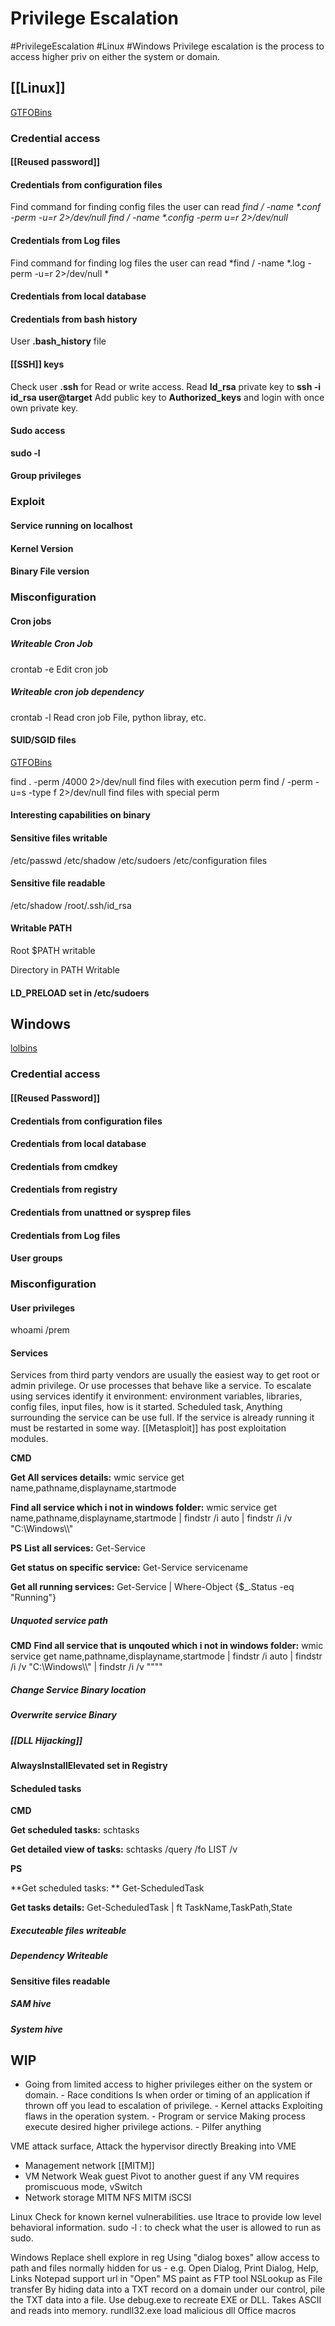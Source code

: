 # Privilege Escalation
#PrivilegeEscalation #Linux #Windows 
Privilege escalation is the process to access higher priv on either the system or domain. 

## [[Linux]] 
[GTFOBins](https://gtfobins.github.io/)

### Credential access

#### [[Reused password]]

#### Credentials from configuration files
Find command for finding config files the user can read
*find / -name \*.conf -perm -u=r 2>/dev/null*
*find / -name \*.config -perm u=r 2>/dev/null*	

#### Credentials from Log files
Find command for finding log files the user can read
*find / -name \*.log -perm -u=r 2>/dev/null	*


#### Credentials from local database

#### Credentials from bash history
User **.bash_history** file

#### [[SSH]] keys 
Check user **.ssh** for Read or write access. 
Read **Id_rsa** private key to **ssh -i  id_rsa user@target**
Add public key to **Authorized_keys** and login with once own private key. 

#### Sudo access
**sudo -l**

#### Group privileges


### Exploit

#### Service running on localhost

#### Kernel Version

#### Binary File version



### Misconfiguration 

#### Cron jobs


##### Writeable Cron Job
crontab -e		Edit cron job 

##### Writeable cron job dependency 
crontab -l		Read cron job 
File, python libray, etc.


#### SUID/SGID files

[GTFOBins](https://gtfobins.github.io/)

find . -perm /4000 2>/dev/null				find files with execution perm
find / -perm -u=s -type f 2>/dev/null		find files with special perm

#### Interesting capabilities on binary 


#### Sensitive files writable
/etc/passwd
/etc/shadow
/etc/sudoers
/etc/configuration files


#### Sensitive file readable
/etc/shadow
/root/.ssh/id_rsa


#### Writable PATH 
Root $PATH writable

Directory in PATH Writable


#### LD_PRELOAD set in /etc/sudoers



## Windows 
[lolbins](https://lolbas-project.github.io/)

### Credential access

#### [[Reused Password]]

#### Credentials from configuration files

#### Credentials from local database

#### Credentials from cmdkey

#### Credentials from registry

#### Credentials from unattned or sysprep files

#### Credentials from Log files

#### User groups



### Misconfiguration 

#### User privileges 
whoami /prem


#### Services 
Services from third party vendors are usually the easiest way to get root or admin privilege. Or use processes that behave like a service. 
To escalate using services identify it environment: environment variables, libraries, config files, input files, how is it started. Scheduled task, Anything surrounding the service can be use full. If the service is already running it must be restarted in some way. 
[[Metasploit]] has post exploitation modules. 

**CMD**

**Get All services details:**
wmic service get name,pathname,displayname,startmode 

**Find all service which i not in windows folder:**
wmic service get name,pathname,displayname,startmode | findstr /i auto | findstr /i /v "C:\\Windows\\\\" 



**PS**
**List all services:**
Get-Service

**Get status on specific service:**
Get-Service servicename

**Get all running services:**
Get-Service | Where\-Object {$\_.Status -eq "Running"}

##### Unquoted service path
**CMD**
**Find all service that is unqouted which i not in windows folder:**
wmic service get name,pathname,displayname,startmode | findstr /i auto | findstr /i /v "C:\\Windows\\\\" | findstr /i /v """"

##### Change Service Binary location

##### Overwrite service Binary

##### [[DLL Hijacking]]

#### AlwaysInstallElevated set in Registry

#### Scheduled tasks 
**CMD**

**Get scheduled tasks:**
schtasks

**Get detailed view of tasks:**
schtasks /query /fo LIST /v

**PS**

**Get scheduled tasks: **
Get-ScheduledTask

**Get tasks details:**
Get-ScheduledTask | ft TaskName,TaskPath,State


##### Executeable files writeable 

##### Dependency Writeable

#### Sensitive files readable 

##### SAM hive

##### System hive












## WIP
- Going from limited access to higher privileges either on the system or domain. 
		- Race conditions
			 Is when order or timing of an application if thrown off you lead to escalation of privilege. 
		- Kernel attacks
			Exploiting flaws in the operation system. 
		- Program or service 
			Making process execute desired higher privilege actions. 
		- Pilfer anything 


VME attack surface, Attack the hypervisor directly
Breaking into VME 
-	Management network 
	[[MITM]]
-	VM Network
	Weak guest
	Pivot to another guest 
	if any VM requires promiscuous mode, vSwitch
- Network storage
MITM NFS
MITM iSCSI

Linux
Check for known kernel vulnerabilities. 
use Itrace to provide low level behavioral information. 
sudo -l : to check what the user is allowed to run as sudo. 

Windows
Replace shell explore in reg
Using "dialog boxes" allow access to path and files normally hidden for us
	-	e.g. Open Dialog, Print Dialog, Help, Links 
Notepad support url in "Open" 
MS paint as FTP tool
NSLookup as File transfer 
	 By hiding data into a TXT record on a domain under our control, pile the TXT data into a file. 
Use debug.exe to recreate EXE or DLL. 
		Takes ASCII and reads into memory. 
rundll32.exe load malicious dll
Office macros



